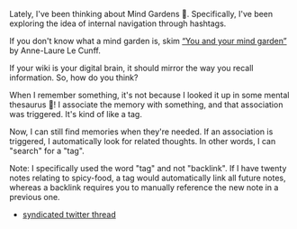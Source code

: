 Lately, I've been thinking about Mind Gardens 🌱. Specifically, I've been exploring the idea of internal navigation through hashtags.

If you don't know what a mind garden is, skim [“You and your mind garden”](https://nesslabs.com/mind-garden) by Anne-Laure Le Cunff.

If your wiki is your digital brain, it should mirror the way you recall information. So, how do you think?

<!-- Anne-Laure Le Cunff talked about this in an interview with David Perell. She discussed how brains don't have tagging systems, and so people don't process information that way. Therefore, she believes tags are frequently ineffective. She uses tags, but not excessively. -->

When I remember something, it's not because I looked it up in some mental thesaurus 📖! I associate the memory with something, and that association was triggered. It's kind of like a tag.

Now, I can still find memories when they're needed. If an association is triggered, I automatically look for related thoughts. In other words, I can "search" for a "tag".

Note: I specifically used the word "tag" and not "backlink".
If I have twenty notes relating to spicy-food, a tag would automatically link all future notes, whereas a backlink requires you to manually reference the new note in a previous one.

* [syndicated twitter thread](https://twitter.com/binyamingreen/status/1278351951328149504)